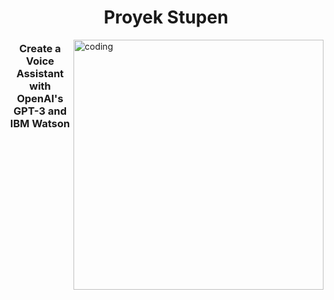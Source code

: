 <h1 align="center">Proyek Stupen</h1>
<img align="right" alt="coding" width="400" src="https://i.pinimg.com/originals/24/ff/55/24ff553a23d3ab9d7014a49aad32e112.gif"> 
<h3 align="center">Create a Voice Assistant with OpenAI's GPT-3 and IBM Watson</h3>



<p align="left">
</p>
